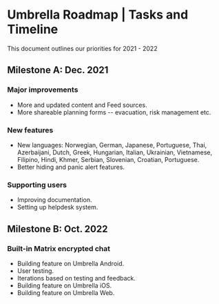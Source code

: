 
# Umbrella Roadmap | Tasks and Timeline

This document outlines our priorities for 2021 - 2022

## Milestone A: Dec. 2021

### Major improvements

* More and updated content and Feed sources.
* More shareable planning forms -- evacuation, risk management etc.

### New features
* New languages: Norwegian, German, Japanese, Portuguese, Thai, Azerbaijani, Dutch, Greek, Hungarian, Italian, Ukrainian, Vietnamese, Filipino, Hindi, Khmer, Serbian, Slovenian, Croatian, Portuguese.
* Better hiding and panic alert features.

### Supporting users
* Improving documentation.
* Setting up helpdesk system.

## Milestone B: Oct. 2022

### Built-in Matrix encrypted chat

* Building feature on Umbrella Android.
* User testing.
* Iterations based on testing and feedback.
* Building feature on Umbrella iOS.
* Building feature on Umbrella Web.
